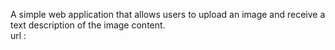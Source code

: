 A simple web application that allows users to upload an image and receive a text description of the image content. <br>
url : 
